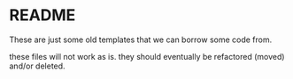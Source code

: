 README
======

These are just some old templates that we can borrow some code from.

these files will not work as is.  they should eventually be refactored (moved) and/or deleted.